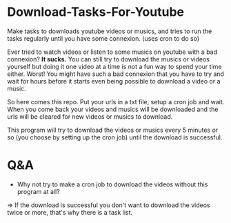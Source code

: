 # Download-Tasks-For-Youtube
Make tasks to downloads youtube videos or musics, and tries to run the tasks regularly until you have some connexion. (uses cron to do so)

Ever tried to watch videos or listen to some musics on youtube with a bad connexion? **It sucks.**
You can still try to download the musics or videos yourself but doing it one video at a time is not a fun way to spend your time either.
Worst! You might have such a bad connexion that you have to try and wait for hours before it starts even being possible to download a video or a music.

So here comes this repo.
Put your urls in a txt file, setup a cron job and wait.
When you come back your videos and musics will be downloaded and the urls will be cleared for new videos or musics to download.

This program will try to download the videos or musics every 5 minutes or so (you choose by setting up the cron job) until the download is successful.

# Q&A
* Why not try to make a cron job to download the videos without this program at all?

=> If the download is successful you don't want to download the videos twice or more, that's why there is a task list.
